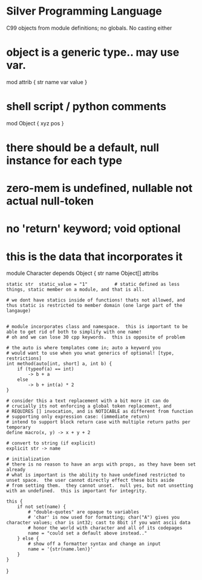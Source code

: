 # Silver Programming Language
C99 objects from module definitions; no globals.  No casting either

# object is a generic type.. may use var.
mod attrib {
    str     name
    var     value
}

# shell script / python comments
mod Object {
    xyz pos
}

# there should be a default, null instance for each type
# zero-mem is undefined, nullable not actual null-token

# no 'return' keyword; void optional

# this is the data that incorporates it
module Character depends Object {
    str         name
    Object[]    attribs

    static str  static_value = "1"          # static defined as less things, static member on a module, and that is all.
    
    # we dont have statics inside of functions! thats not allowed, and thus static is restricted to member domain (one large part of the langauge)


    # module incorporates class and namespace.  this is important to be able to get rid of both to simplify with one name!
    # oh and we can lose 30 cpp keywords.  this is opposite of problem

    # the auto is where templates come in; auto a keyword you
    # would want to use when you wnat generics of optional! [type, restrictions]
    int method(auto[int, short] a, int b) {
        if (typeof(a) == int)
            -> b + a
        else
            -> b + int(a) * 2
    }

    # consider this a text replacement with a bit more it can do
    # crucially its not enforcing a global token replacement, and 
    # REQUIRES [] invocation, and is NOTICABLE as different from function
    # supporting only expression case: (immediate return)
    # intend to support block return case with multiple return paths per temporary
    define macro(x, y) -> x + y + 2

    # convert to string (if explicit)
    explicit str -> name

    # initialization
    # there is no reason to have an args with props, as they have been set already
    # what is important is the ability to have undefined restricted to unset space.  the user cannot directly effect these bits aside
    # from setting them.  they cannot unset.  null yes, but not unsetting with an undefined.  this is important for integrity.

    this {
        if not set(name) {
            # "double-quotes" are opaque to variables
            # 'char' is now used for formatting; char("A") gives you character values; char is int32; cast to 8bit if you want ascii data
            # honor the world with character and all of its codepages
            name = "could set a default above instead.."
        } else {
            # show off a formatter syntax and change an input
            name = '{str(name.len)}'
        }
    }
}



